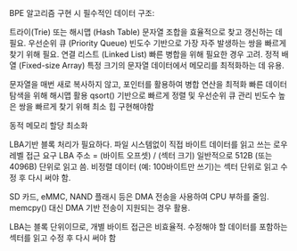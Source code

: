 BPE 알고리즘 구현 시 필수적인 데이터 구조:

트라이(Trie) 또는 해시맵 (Hash Table)
문자열 조합을 효율적으로 찾고 갱신하는 데 필요.
우선순위 큐 (Priority Queue)
빈도수 기반으로 가장 자주 발생하는 쌍을 빠르게 찾기 위해 필요.
연결 리스트 (Linked List)
빠른 병합을 위해 필요한 경우 고려.
정적 배열 (Fixed-size Array)
특정 크기의 문자열 데이터에서 메모리를 최적화하는 데 유용.

문자열을 매번 새로 복사하지 않고, 포인터를 활용하여 병합 연산을 최적화
빠른 데이터 탐색을 위해 해시맵 활용
qsort() 기반으로 빠르게 정렬 및 우선순위 큐 관리
빈도수 높은 쌍을 빠르게 찾기 위해 최소 힙 구현해야함

동적 메모리 할당 최소화

LBA기반 블록 처리가 필요하다.
파일 시스템없이 직접 바이트 데이터를 읽고 쓰는 로우 레벨 접근 요구
LBA 주소 = (바이트 오프셋) / (섹터 크기)
일반적으로 512B (또는 4096B) 단위로 읽고 씀.
비정렬 데이터 (예: 100바이트만 쓰기)는 섹터 단위로 읽고 수정 후 다시 써야 함.

SD 카드, eMMC, NAND 플래시 등은 DMA 전송을 사용하여 CPU 부하를 줄임.
memcpy() 대신 DMA 기반 전송이 지원되는 경우 활용.

LBA는 블록 단위이므로, 개별 바이트 접근은 비효율적.
수정해야 할 데이터를 포함하는 섹터를 읽고 수정 후 다시 써야 함